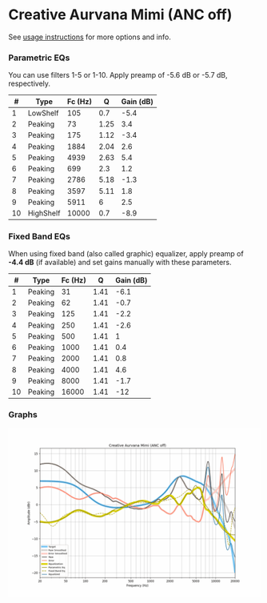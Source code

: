 # Creative Aurvana Mimi (ANC off)
See [usage instructions](https://github.com/jaakkopasanen/AutoEq#usage) for more options and info.

### Parametric EQs
You can use filters 1-5 or 1-10. Apply preamp of -5.6 dB or -5.7 dB, respectively.

|   # | Type      |   Fc (Hz) |    Q |   Gain (dB) |
|-----|-----------|-----------|------|-------------|
|   1 | LowShelf  |       105 | 0.7  |        -5.4 |
|   2 | Peaking   |        73 | 1.25 |         3.4 |
|   3 | Peaking   |       175 | 1.12 |        -3.4 |
|   4 | Peaking   |      1884 | 2.04 |         2.6 |
|   5 | Peaking   |      4939 | 2.63 |         5.4 |
|   6 | Peaking   |       699 | 2.3  |         1.2 |
|   7 | Peaking   |      2786 | 5.18 |        -1.3 |
|   8 | Peaking   |      3597 | 5.11 |         1.8 |
|   9 | Peaking   |      5911 | 6    |         2.5 |
|  10 | HighShelf |     10000 | 0.7  |        -8.9 |

### Fixed Band EQs
When using fixed band (also called graphic) equalizer, apply preamp of **-4.4 dB** (if available) and set gains manually with these parameters.

|   # | Type    |   Fc (Hz) |    Q |   Gain (dB) |
|-----|---------|-----------|------|-------------|
|   1 | Peaking |        31 | 1.41 |        -6.1 |
|   2 | Peaking |        62 | 1.41 |        -0.7 |
|   3 | Peaking |       125 | 1.41 |        -2.2 |
|   4 | Peaking |       250 | 1.41 |        -2.6 |
|   5 | Peaking |       500 | 1.41 |         1   |
|   6 | Peaking |      1000 | 1.41 |         0.4 |
|   7 | Peaking |      2000 | 1.41 |         0.8 |
|   8 | Peaking |      4000 | 1.41 |         4.6 |
|   9 | Peaking |      8000 | 1.41 |        -1.7 |
|  10 | Peaking |     16000 | 1.41 |       -12   |

### Graphs
![](./Creative%20Aurvana%20Mimi%20(ANC%20off).png)
